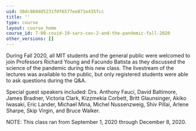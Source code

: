 ```yaml
---
uid: 30dc860dd5231f0f6577ee871e435fcc
title: ''
type: course
layout: course_home
course_id: 7-00-covid-19-sars-cov-2-and-the-pandemic-fall-2020
other_versions: []
---
```

During Fall 2020, all MIT students and the general public were welcomed to join Professors Richard Young and Facundo Batista as they discussed the science of the pandemic during this new class. The livestream of the lectures was available to the public, but only registered students were able to ask questions during the Q&A. 

Special guest speakers included: Drs. Anthony Fauci, David Baltimore, James Bradner, Victoria Clark, Kizzmekia Corbett, Britt Glaunsinger, Akiko Iwasaki, Eric Lander, Michael Mina, Michel Nussenzweig, Shiv Pillai, Arlene Sharpe, Skip Virgin, and Bruce Walker.

NOTE: This class ran from September 1, 2020 through December 8, 2020.

